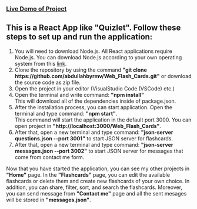 ### [Live Demo of Project](https://abdullahbyrmv.github.io/Web_Flash_Cards/)

<h2>This is a React App like "Quizlet". Follow these steps to set up and run the application:</h2>

<ol>
<li>You will need to download Node.js. All React applications require Node.js. You can download Node.js according to your own operating system from this <a href="https://nodejs.org/en/download">link</a>.
</li>
<li>Clone the repository by using the command <b>"git clone https://github.com/abdullahbyrmv/Web_Flash_Cards.git"</b> or download the source code as zip file.</li>
<li>Open the project in your editor (VisualStudio Code (VSCode) etc.)</li>
<li>Open the terminal and write command:
<b>"npm install"</b><br>
This will download all of the dependencies inside of package.json. </li>
<li>After the installation process, you can start application. Open the terminal and type command: <b>"npm start"</b>.<br>
This command will start the application in the default port 3000. You can open project in <b>"http://localhost:3000/Web_Flash_Cards"</b>.</li>
<li>After that, open a new terminal and type command: <b>"json-server questions.json --port 3001"</b> to start JSON server for flashcards.</li>
<li>After that, open a new terminal and type command: <b>"json-server messages.json --port 3002"</b> to start JSON server for messages that come from contact me form.</li>
</ol>

Now that you have started the application, you can see my other projects in <b>"Home"</b> page. In the <b>"Flashcards"</b> page, you can edit the available flashcards or delete them and create new flashcards of your own choice. In addition, you can share, filter, sort, and search the flashcards. Moreover, you can send message from <b>"Contact me"</b> page and all the sent mesages will be stored in <b>"messages.json"</b>.

